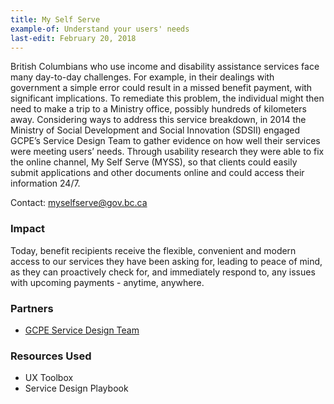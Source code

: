```yaml
---
title: My Self Serve
example-of: Understand your users' needs
last-edit: February 20, 2018
---
```


British Columbians who use income and disability assistance services face many day-to-day challenges. For example, in their dealings with government a simple error could result in a missed benefit payment, with significant implications. To remediate this problem, the individual might then need to make a trip to a Ministry office, possibly hundreds of kilometers away. Considering ways to address this service breakdown, in 2014 the Ministry of Social Development and Social Innovation (SDSII) engaged GCPE’s Service Design Team to gather evidence on how well their services were meeting users’ needs. Through usability research they were able to fix the online channel, My Self Serve (MYSS), so that clients could easily submit applications and other documents online and could access their information 24/7.

Contact: <myselfserve@gov.bc.ca>

### Impact

Today, benefit recipients receive the flexible, convenient and modern access to our services they have been asking for, leading to peace of mind, as they can proactively check for, and immediately respond to, any issues with upcoming payments - anytime, anywhere.

### Partners

* [GCPE Service Design Team](http://www2.gov.bc.ca/gov/content/governments/careers/government-communications)

### Resources Used

* UX Toolbox
* Service Design Playbook
